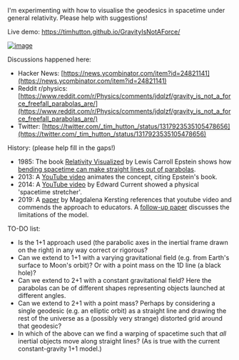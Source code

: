 I'm experimenting with how to visualise the geodesics in spacetime under general relativity. Please help with suggestions!

Live demo: https://timhutton.github.io/GravityIsNotAForce/

[![image](https://user-images.githubusercontent.com/647092/96377209-06a49b80-117c-11eb-911e-76cd16c54db4.png)](https://timhutton.github.io/GravityIsNotAForce/)

Discussions happened here:
- Hacker News: [https://news.ycombinator.com/item?id=24821141](https://news.ycombinator.com/item?id=24821141)
- Reddit r/physics: [https://www.reddit.com/r/Physics/comments/jdqlzf/gravity_is_not_a_force_freefall_parabolas_are/](https://www.reddit.com/r/Physics/comments/jdqlzf/gravity_is_not_a_force_freefall_parabolas_are/)
- Twitter: [https://twitter.com/_tim_hutton_/status/1317923535105478656](https://twitter.com/_tim_hutton_/status/1317923535105478656)

History: (please help fill in the gaps!)
- 1985: The book [Relativity Visualized](https://books.google.de/books?id=lwZBAQAAIAAJ) by Lewis Carroll Epstein shows how [bending spacetime can make straight lines out of parabolas](http://demoweb.physics.ucla.edu/content/10-curved-spacetime).
- 2013: A [YouTube video](https://www.youtube.com/watch?v=DdC0QN6f3G4) animates the concept, citing Epstein's book.
- 2014: A [YouTube video](https://www.youtube.com/watch?v=jlTVIMOix3I) by Edward Current showed a physical 'spacetime stretcher'.
- 2019: A [paper](https://iopscience.iop.org/article/10.1088/1361-6552/ab08f5/pdf) by Magdalena Kersting references that youtube video and commends the approach to educators. A [follow-up paper](https://iopscience.iop.org/article/10.1088/1361-6552/ab56d7/pdf) discusses the limitations of the model.

TO-DO list:
- Is the 1+1 approach used (the parabolic axes in the inertial frame drawn on the right) in any way correct or rigorous?
- Can we extend to 1+1 with a varying gravitational field (e.g. from Earth's surface to Moon's orbit)? Or with a point mass on the 1D line (a black hole)?
- Can we extend to 2+1 with a constant gravitational field? Here the parabolas can be of different shapes representing objects launched at different angles.
- Can we extend to 2+1 with a point mass? Perhaps by considering a single geodesic (e.g. an elliptic orbit) as a straight line and drawing the rest of the universe as a (possibly very strange) distorted grid around that geodesic?
- In which of the above can we find a warping of spacetime such that *all* inertial objects move along straight lines? (As is true with the current constant-gravity 1+1 model.)
